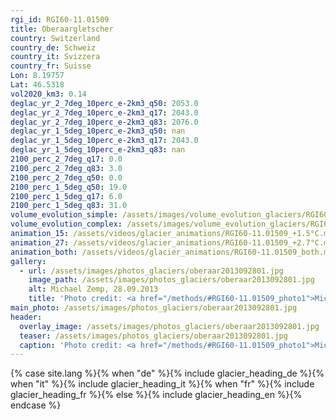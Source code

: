 ```yaml
---
rgi_id: RGI60-11.01509
title: Oberaargletscher
country: Switzerland
country_de: Schweiz
country_it: Svizzera
country_fr: Suisse
Lon: 8.19757
Lat: 46.5318
vol2020_km3: 0.14
deglac_yr_2_7deg_10perc_e-2km3_q50: 2053.0
deglac_yr_2_7deg_10perc_e-2km3_q17: 2043.0
deglac_yr_2_7deg_10perc_e-2km3_q83: 2076.0
deglac_yr_1_5deg_10perc_e-2km3_q50: nan
deglac_yr_1_5deg_10perc_e-2km3_q17: 2043.0
deglac_yr_1_5deg_10perc_e-2km3_q83: nan
2100_perc_2_7deg_q17: 0.0
2100_perc_2_7deg_q83: 3.0
2100_perc_2_7deg_q50: 0.0
2100_perc_1_5deg_q50: 19.0
2100_perc_1_5deg_q17: 6.0
2100_perc_1_5deg_q83: 31.0
volume_evolution_simple: /assets/images/volume_evolution_glaciers/RGI60-11.01509_simple_en.png
volume_evolution_complex: /assets/images/volume_evolution_glaciers/RGI60-11.01509_complex_en.png
animation_15: /assets/videos/glacier_animations/RGI60-11.01509_+1.5°C.mp4
animation_27: /assets/videos/glacier_animations/RGI60-11.01509_+2.7°C.mp4
animation_both: /assets/videos/glacier_animations/RGI60-11.01509_both.mp4
gallery:
  - url: /assets/images/photos_glaciers/oberaar2013092801.jpg
    image_path: /assets/images/photos_glaciers/oberaar2013092801.jpg
    alt: Michael Zemp, 28.09.2013
    title: 'Photo credit: <a href="/methods/#RGI60-11.01509_photo1">Michael Zemp, 28.09.2013</a>'
main_photo: /assets/images/photos_glaciers/oberaar2013092801.jpg
header:
  overlay_image: /assets/images/photos_glaciers/oberaar2013092801.jpg
  teaser: /assets/images/photos_glaciers/oberaar2013092801.jpg
  caption: 'Photo credit: <a href="/methods/#RGI60-11.01509_photo1">Michael Zemp, 28.09.2013</a>'
---
```

{% case site.lang %}{% when "de" %}{% include glacier_heading_de %}{% when "it" %}{% include glacier_heading_it %}{% when "fr" %}{% include glacier_heading_fr %}{% else %}{% include glacier_heading_en %}{% endcase %}